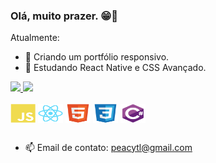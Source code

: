 ### Olá, muito prazer. 😁👋
Atualmente:
- 🔭 Criando um portfólio responsivo.
- 🌱 Estudando React Native e CSS Avançado.

<div>
  <a href="https://github.com/peacytl">
    <img height="180em" src="https://github-readme-stats.vercel.app/api?username=peacytl&show_icons=true&theme=radical&title_color=ffffff&text_color=ffffff" style="max-width=100%;"> 
    <img height="180em" src="https://github-readme-stats.vercel.app/api/top-langs/?username=peacytl&layout=compact&theme=radical&title_color=ffffff&text_color=ffffff" style="max-width=100%;">
  </a>
</div>
  
<div><br>
  <img align="center" alt="js" height="30" width="40" src="https://raw.githubusercontent.com/devicons/devicon/master/icons/javascript/javascript-plain.svg" style="max-width:100%;">
  <img align="center" alt="react" height="30" width="40" src="https://raw.githubusercontent.com/devicons/devicon/master/icons/react/react-original.svg" style="max-width:100%;">
  <img align="center" alt="HTML" height="30" width="40" src="https://raw.githubusercontent.com/devicons/devicon/master/icons/html5/html5-original.svg" style="max-width:100%;">
  <img align="center" alt="CSS" height="30" width="40" src="https://raw.githubusercontent.com/devicons/devicon/master/icons/css3/css3-original.svg" style="max-width:100%;">
  <img align="center" alt="Csharp" height="30" width="40" src="https://raw.githubusercontent.com/devicons/devicon/master/icons/csharp/csharp-original.svg" style="max-width:100%;">
</div>

<h2></h2>

- 📫 Email de contato: peacytl@gmail.com
